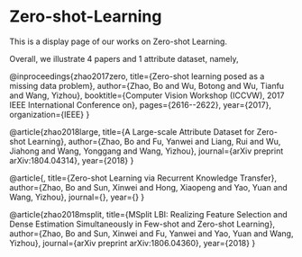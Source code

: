 # Zero-shot-Learning
This is a display page of our works on Zero-shot Learning.

Overall, we illustrate 4 papers and 1 attribute dataset, namely,

@inproceedings{zhao2017zero,
  title={Zero-shot learning posed as a missing data problem},
  author={Zhao, Bo and Wu, Botong and Wu, Tianfu and Wang, Yizhou},
  booktitle={Computer Vision Workshop (ICCVW), 2017 IEEE International Conference on},
  pages={2616--2622},
  year={2017},
  organization={IEEE}
}

@article{zhao2018large,
  title={A Large-scale Attribute Dataset for Zero-shot Learning},
  author={Zhao, Bo and Fu, Yanwei and Liang, Rui and Wu, Jiahong and Wang, Yonggang and Wang, Yizhou},
  journal={arXiv preprint arXiv:1804.04314},
  year={2018}
}

@article{,
  title={Zero-shot Learning via Recurrent Knowledge Transfer},
  author={Zhao, Bo and Sun, Xinwei and Hong, Xiaopeng and Yao, Yuan and Wang, Yizhou},
  journal={},
  year={}
}

@article{zhao2018msplit,
  title={MSplit LBI: Realizing Feature Selection and Dense Estimation Simultaneously in Few-shot and Zero-shot Learning},
  author={Zhao, Bo and Sun, Xinwei and Fu, Yanwei and Yao, Yuan and Wang, Yizhou},
  journal={arXiv preprint arXiv:1806.04360},
  year={2018}
}
